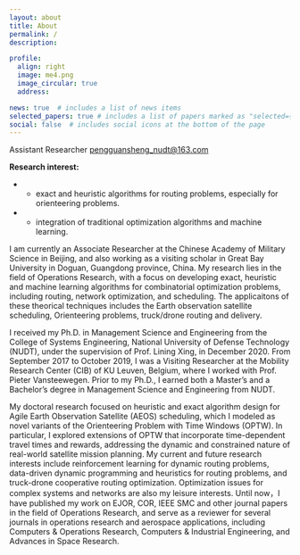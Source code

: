 ```yaml
---
layout: about
title: About
permalink: /
description: 

profile:
  align: right
  image: me4.png
  image_circular: true
  address: 

news: true  # includes a list of news items
selected_papers: true # includes a list of papers marked as "selected={true}"
social: false  # includes social icons at the bottom of the page
---
```


Assistant Researcher
pengguansheng_nudt@163.com<br>


**Research interest:** 
- * exact and heuristic algorithms for routing problems, especially for orienteering problems.
- * integration of traditional optimization algorithms and machine learning.

I am currently an Associate Researcher at the Chinese Academy of Military Science in Beijing, and also working as a visiting scholar in Great Bay University in Doguan, Guangdong province, China. My research lies in the field of Operations Research, with a focus on developing exact, heuristic and machine learning algorithms for combinatorial optimization problems, including routing, network optimization, and scheduling. The applicaitons of these theorical techniques includes the Earth observation satellite scheduling, Orienteering problems, truck/drone routing and delivery.

I received my Ph.D. in Management Science and Engineering from the College of Systems Engineering, National University of Defense Technology (NUDT), under the supervision of Prof. Lining Xing, in December 2020. From September 2017 to October 2019, I was a Visiting Researcher at the Mobility Research Center (CIB) of KU Leuven, Belgium, where I worked with Prof. Pieter Vansteewegen. Prior to my Ph.D., I earned both a Master’s and a Bachelor’s degree in Management Science and Engineering from NUDT.

My doctoral research focused on heuristic and exact algorithm design for Agile Earth Observation Satellite (AEOS) scheduling, which I modeled as novel variants of the Orienteering Problem with Time Windows (OPTW). In particular, I explored extensions of OPTW that incorporate time-dependent travel times and rewards, addressing the dynamic and constrained nature of real-world satellite mission planning. My current and future research interests include reinforcement learning for dynamic routing problems, data-driven dynamic programming and heuristics for routing problems, and truck-drone cooperative routing optimization. Optimization issues for complex systems and networks are also my leisure interests. Until now，I have published my work on EJOR, COR, IEEE SMC and other journal papers in the field of Operations Research, and serve as a reviewer for several journals in operations research and aerospace applications, including Computers & Operations Research, Computers & Industrial Engineering, and Advances in Space Research.



